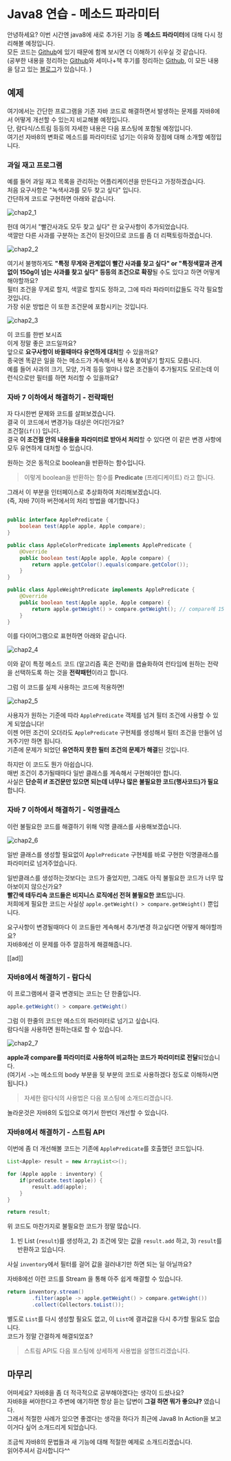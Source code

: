 # Java8 연습 - 메소드 파라미터

안녕하세요? 이번 시간엔 java8에 새로 추가된 기능 중 **메소드 파라미터**에 대해 다시 정리해볼 예정입니다.  
모든 코드는 [Github](https://github.com/jojoldu/blog-code/tree/master/java8-in-action)에 있기 때문에 함께 보시면 더 이해하기 쉬우실 것 같습니다.  
(공부한 내용을 정리하는 [Github](https://github.com/jojoldu/blog-code)와 세미나+책 후기를 정리하는 [Github](https://github.com/jojoldu/review), 이 모든 내용을 담고 있는 [블로그](http://jojoldu.tistory.com/)가 있습니다. )<br/>

## 예제

여기에서는 간단한 프로그램을 기존 자바 코드로 해결하면서 발생하는 문제를 자바8에서 어떻게 개선할 수 있는지 비교해볼 예정입니다.  
단, 람다식/스트림 등등의 자세한 내용은 다음 포스팅에 포함될 예정입니다.  
여기선 자바8의 변화로 메소드를 파라미터로 넘기는 이유와 장점에 대해 소개할 예정입니다.

### 과일 재고 프로그램 

예를 들어 과일 재고 목록을 관리하는 어플리케이션을 만든다고 가정하겠습니다.  
처음 요구사항은 "녹색사과를 모두 찾고 싶다" 입니다.  
간단하게 코드로 구현하면 아래와 같습니다.  

![chap2_1](./images/chap2_1.png) 

헌데 여기서 "빨간사과도 모두 찾고 싶다" 란 요구사항이 추가되었습니다.  
색깔만 다른 사과를 구분하는 조건이 된것이므로 코드를 좀 더 리팩토링하겠습니다.

![chap2_2](./images/chap2_2.png)

여기서 불행하게도 **"특정 무게와 관계없이 빨간 사과를 찾고 싶다" or "특정색깔과 관계없이 150g이 넘는 사과를 찾고 싶다" 등등의 조건으로 확장**될 수도 있다고 하면 어떻게 해야할까요?  
필터 조건을 무게로 할지, 색깔로 할지도 정하고, 그에 따라 파라미터값들도 각각 필요할 것입니다.  
가장 쉬운 방법은 이 또한 조건문에 포함시키는 것입니다.  

![chap2_3](./images/chap2_3.png)

이 코드를 한번 보시죠  
이게 정말 좋은 코드일까요?  
앞으로 **요구사항이 바뀔때마다 유연하게 대처**할 수 있을까요?  
종국엔 똑같은 일을 하는 메소드가 계속해서 복사 & 붙여넣기 할지도 모릅니다.  
예를 들어 사과의 크기, 모양, 가격 등등 얼마나 많은 조건들이 추가될지도 모르는데 이런식으로만 필터를 하면 처리할 수 있을까요?  
  
  
### 자바 7 이하에서 해결하기 - 전략패턴

자 다시한번 문제와 코드를 살펴보겠습니다.  
결국 이 코드에서 변경가능 대상은 어디인가요?  
조건절(```if()```) 입니다.  
결국 **이 조건절 안의 내용들을 파라미터로 받아서 처리**할 수 있다면 이 같은 변경 사항에 모두 유연하게 대처할 수 있습니다.  
  
원하는 것은 동적으로 boolean을 반환하는 함수입니다.  

> 이렇게 boolean을 반환하는 함수를 **Predicate** (프레디케이트) 라고 합니다.

그래서 이 부분을 인터페이스로 추상화하여 처리해보겠습니다.  
(즉, 자바 7이하 버전에서의 처리 방법을 얘기합니다.)  

```java

public interface ApplePredicate {
    boolean test(Apple apple, Apple compare);
}

public class AppleColorPredicate implements ApplePredicate {
    @Override
    public boolean test(Apple apple, Apple compare) {
        return apple.getColor().equals(compare.getColor());
    }
}

public class AppleWeightPredicate implements ApplePredicate {
    @Override
    public boolean test(Apple apple, Apple compare) {
        return apple.getWeight() > compare.getWeight(); // compare에 150g이 포함
    }
}
```

이를 다이어그램으로 표현하면 아래와 같습니다.

![chap2_4](./images/chap2_4.png)

이와 같이 특정 메소드 코드 (알고리즘 혹은 전략)을 캡슐화하여 런타임에 원하는 전략을 선택하도록 하는 것을 **전략패턴**이라고 합니다.  
  
그럼 이 코드를 실제 사용하는 코드에 적용하면!

![chap2_5](./images/chap2_5.png)

사용자가 원하는 기준에 따라 ```ApplePredicate``` 객체를 넘겨 필터 조건에 사용할 수 있게 되었습니다!  
이젠 어떤 조건이 오더라도 ```ApplePredicate``` 구현체를 생성해서 필터 조건을 만들어 넘겨주기만 하면 됩니다.  
기존에 문제가 되었던 **유연하지 못한 필터 조건의 문제가 해결**된 것입니다.  
  
하지만 이 코드도 뭔가 아쉽습니다.  
매번 조건이 추가될때마다 일반 클래스를 계속해서 구현해야만 합니다.  
사실은 **단순히 if 조건문만 있으면 되는데 너무나 많은 불필요한 코드(행사코드)가 필요**합니다.  

### 자바 7 이하에서 해결하기 - 익명클래스

이런 불필요한 코드를 해결하기 위해 익명 클래스를 사용해보겠습니다.  

![chap2_6](./images/chap2_6.png)

일반 클래스를 생성할 필요없이 ```ApplePredicate``` 구현체를 바로 구현한 익명클래스를 파라미터로 넘겨주었습니다.  
  
일반클래스를 생성하는것보다는 코드가 줄었지만, 그래도 아직 불필요한 코드가 너무 많아보이지 않으신가요?  
**빨간색 테두리속 코드들은 비지니스 로직에선 전혀 불필요한 코드**입니다.  
저희에게 필요한 코드는 사실상 ```apple.getWeight() > compare.getWeight()``` 뿐입니다.  
  
요구사항이 변경될때마다 이 코드들만 계속해서 추가/변경 하고싶다면 어떻게 해야할까요?  
자바8에선 이 문제를 아주 깔끔하게 해결해줍니다.

[[ad]]

### 자바8에서 해결하기 - 람다식

이 프로그램에서 결국 변경되는 코드는 단 한줄입니다.  

```java
apple.getWeight() > compare.getWeight()
```

그럼 이 한줄의 코드만 메소드의 파라미터로 넘기고 싶습니다.  
람다식을 사용하면 원하는대로 할 수 있습니다.  

![chap2_7](./images/chap2_7.png)

**apple과 compare를 파라미터로 사용하여 비교하는 코드가 파라미터로 전달**되었습니다.  
(여기서 ```->```는 메소드의 body 부분을 뒷 부분의 코드로 사용하겠다 정도로 이해하시면 됩니다.)  

> 자세한 람다식의 사용법은 다음 포스팅에 소개드리겠습니다.

놀라운것은 자바8의 도입으로 여기서 한번더 개선할 수 있습니다.

### 자바8에서 해결하기 - 스트림 API

이번에 좀 더 개선해볼 코드는 기존에 ```ApplePredicate```를 호출했던 코드입니다.

```java
List<Apple> result = new ArrayList<>();

for (Apple apple : inventory) {
    if(predicate.test(apple)) {
        result.add(apple);
    }
}

return result;
```

위 코드도 마찬가지로 불필요한 코드가 정말 많습니다.  
1) 빈 List (```result```)를 생성하고, 2) 조건에 맞는 값을 ```result.add``` 하고, 3) ```result```를 반환하고 있습니다.  
  
사실 ```inventory```에서 필터를 걸어 값을 걸러내기만 하면 되는 일 아닐까요?  
  
자바8에선 이런 코드를 Stream 을 통해 아주 쉽게 해결할 수 있습니다.

```java
return inventory.stream()
        .filter(apple -> apple.getWeight() > compare.getWeight())
        .collect(Collectors.toList());
```

별도로 ```List```를 다시 생성할 필요도 없고, 이 ```List```에 결과값을 다시 추가할 필요도 없습니다.  
코드가 정말 간결하게 해결되었죠?

> 스트림 API도 다음 포스팅에 상세하게 사용법을 설명드리겠습니다.

## 마무리

어떠세요? 자바8을 좀 더 적극적으로 공부해야겠다는 생각이 드셨나요?  
자바8을 써야한다고 주변에 얘기하면 항상 듣는 답변이 **그걸 하면 뭐가 좋으냐?** 였습니다.  
그래서 적절한 사례가 있으면 좋겠다는 생각을 하다가 최근에 Java8 In Action을 보고 이거다 싶어 소개드리게 되었습니다.  
  
조금씩 자바8의 문법들과 새 기능에 대해 적절한 예제로 소개드리겠습니다.  
읽어주셔서 감사합니다^^
